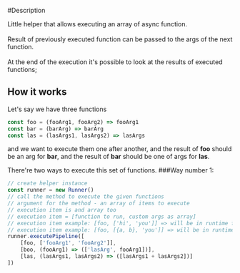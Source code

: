 #Description

Little helper that allows executing an array of async function.<br><br>
Result of previously executed function can be passed to the args of the next function.<br><br>
At the end of the execution it's possible to look at the results of executed functions;

## How it works

Let's say we have three functions
```typescript
const foo = (fooArg1, fooArg2) => fooArg1
const bar = (barArg) => barArg
const las = (lasArgs1, lasArgs2) => lasArgs
```
and we want to execute them one after another, 
and the result of **foo** should be an arg for **bar**,
and the result of **bar** should be one of args for **las**.

There're two ways to execute this set of functions.
###Way number 1:
```typescript
// create helper instance
const runner = new Runner()
// call the method to execute the given functions
// argument for the method - an array of items to execute
// execution item is and array too
// execution item = [function to run, custom args as array]
// execution item example: [foo, ['hi', 'you']] => will be in runtime foo('hi', 'you')
// execution item example: [foo, [{a, b}, 'you']] => will be in runtime foo({a, b}, 'you')
runner.executePipeline([
    [foo, ['fooArg1', 'fooArg2']],
    [boo, (fooArg1) => (['lasArg', fooArg1])],
    [las, (lasArgs1, lasArgs2) => ([lasArgs1 + lasArgs2])]
])
```
